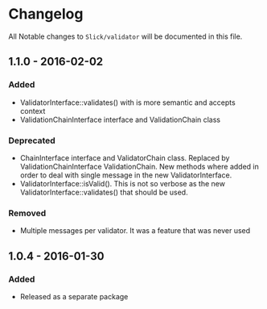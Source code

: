 # Changelog

All Notable changes to `Slick/validator` will be documented in this file.


## 1.1.0 - 2016-02-02

### Added
- ValidatorInterface::validates() with is more semantic and accepts context
- ValidationChainInterface interface and ValidationChain class

### Deprecated
- ChainInterface interface and ValidatorChain class. Replaced by ValidationChainInterface
  ValidationChain. New methods where added in order to deal with single message in the
  new ValidatorInterface.
- ValidatorInterface::isValid(). This is not so verbose as the new
  ValidatorInterface::validates() that should be used.
  
### Removed
- Multiple messages per validator. It was a feature that was never used 

## 1.0.4 - 2016-01-30

### Added
- Released as a separate package  